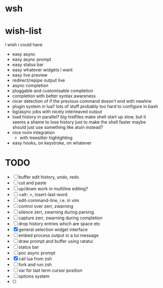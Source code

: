 # wsh

# wish-list

i wish i could have
* easy async
* easy async prompt
* easy status bar
* easy whatever widgets i want
* easy live preview
* redirect/repipe output live
* async completion
* pluggable and customisable completion
* completion with better syntax awareness
* nicer detection of if the previous command doesn't end with newline
* plugin system in lua? lots of stuff probably too hard to configure in bash
* bg/async jobs with nicely interleaved output
* load history in parallel?
    big histfiles make shell start up slow,
    but it seems a shame to lose history just to make the shell faster
    maybe should just use something like atuin instead?
* nice nvim integration
    * with treesitter highlighting
* easy hooks, on keystroke, on whatever

# TODO

* [ ] buffer edit history, undo, redo
* [ ] cut and paste
* [ ] up/down work in multiline editing?
* [ ] <alt-.>, insert-last-word
* [ ] edit-command-line, i.e. in vim
* [ ] control over zerr, zwarning
* [ ] silence zerr, zwarning during parsing
* [ ] capture zerr, zwarning during completion
* [ ] drop history entries which are space etc
* [x] general selection widget interface
* [ ] embed process output in a tui message
* [ ] draw prompt and buffer using ratatui
* [ ] status bar
* [ ] poc async prompt
* [x] call lua from zsh
* [ ] fork and run zsh
* [ ] var for last term cursor position
* [ ] options system
* [ ] 
